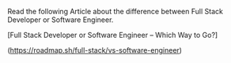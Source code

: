 
Read the following Article about the difference between Full Stack Developer or Software Engineer.

[Full Stack Developer or Software Engineer – Which Way to Go?]

(https://roadmap.sh/full-stack/vs-software-engineer)
